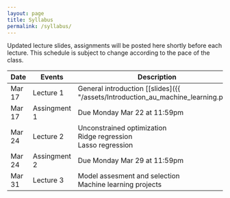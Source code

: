 ```yaml
---
layout: page
title: Syllabus
permalink: /syllabus/
---
```


Updated lecture slides, assignments will be posted here shortly before each lecture. This schedule is subject to change according to the pace of the class.

| Date        | Events      | Description |
| ----------- | ----------- | ----------- |
| Mar 17 | Lecture 1       |  General introduction [[slides]({{ "/assets/Introduction_au_machine_learning.pptx"|relative_url}})] <br/> Big data [[slides]({{ "/assets/BIG_Data.pptx"|relative_url}})] <br/>Introduction [[slides]({{ "/assets/Introduction.pdf"|relative_url}})] <br/> Linear regression [[slides]({{ "/assets/Linear_regression.pdf"|relative_url}})] |
| Mar 17 | Assingment 1      |  Due Monday Mar 22 at 11:59pm|
| Mar 24 | Lecture 2       |  Unconstrained optimization <br/> Ridge regression <br/> Lasso regression|
| Mar 24 | Assingment 2      |  Due Monday Mar 29 at 11:59pm|
| Mar 31 | Lecture 3       |  Model assesment and selection <br/> Machine learning projects| 

